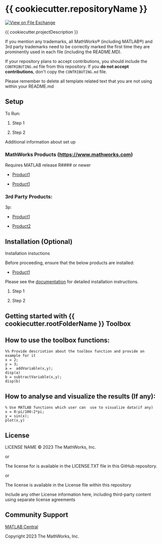 # {{ cookiecutter.repositoryName }} 

<!-- This is the "Title of the contribution" that was approved during the Community Contribution Review Process -->  

 
 

[![View <File Exchange Title> on File Exchange](https://www.mathworks.com/matlabcentral/images/matlab-file-exchange.svg)](https://www.mathworks.com/matlabcentral/fileexchange/####-file-exchange-title)   

<!-- Add this icon to the README if this repo also appears on File Exchange via the "Connect to GitHub" feature -->  

 
{{ cookiecutter.projectDescription }}

<!--- If your project includes a visualation or any images or an App please include a screenshot in this README ---> 

 
 

If you mention any trademarks, all MathWorks&reg; (including MATLAB&reg;)  and 3rd party trademarks need to be correctly marked the first time they are prominently used in each file (including the README.MD).   

<!--- Markdown supports the following HTML entities: © - &copy;  ® - &reg;  ™ - &trade; 

More information about Trademarks can be found internally within the Checklist for Community Contributions and Supportfiles Confluence page---> 

 
 

If your repository plans to accept contributions, you should include the `CONTRIBUTING.md` file from this repository.  If you **do not accept contributions**, don't copy the `CONTRIBUTING.md` file. 

 
 

Please remember to delete all template related text that you are not using within your README.md 

 
 

<!--- Please remember to delete all template related text that you are not using within your README.md --->  

 
 

## Setup  

To Run: 

1. Step 1 

2. Step 2 

 
 

Additional information about set up 

 
 

### MathWorks Products (https://www.mathworks.com) 

 
 

Requires MATLAB release R#### or newer 

- [Product1](https://url-to-product1) 

- [Product1](https://url-to-product1) 

 
 

### 3rd Party Products: 

3p: 

- [Product1](https://url-to-product1) 

- [Product2](https://url-to-product2) 

 
 

## Installation (Optional) 

Installation instuctions 

 
 

Before proceeding, ensure that the below products are installed:   

* [Product1](https://url-to-product1)  

 
 

Please see the [documentation](Documentation/Installation.md) for detailed installation instructions.  

<!--- Make sure you have a Installation.md document in the Documentation folder if you are to follow this formatting.  You can choose your own folder formatting if you prefer ---> 

 
 

1. Step 1 

2. Step 2 


## Getting started with {{ cookiecutter.rootFolderName }} Toolbox

## How to use the toolbox functions:

```matlab:Code
%% Provide descriotion about the toolbox function and provide an example for it
x = 2;
y = 3;
a =  addVariable(x,y);
disp(a)
b = subtractVariable(x,y);
disp(b)
```

## How to analyse and visualize the results (If any):

```matlab:Code
% Use MATLAB functions which user can  use to visualize data(if any)
x = 0:pi/100:2*pi;
y = sin(x);
plot(x,y)
```


## License 

<!--- Make sure you have a License.txt within your Repo ---> 

LICENSE NAME © 2023 The MathWorks, Inc. 

 
 

or 

 
 

The license for <insert repo name> is available in the LICENSE.TXT file in this GitHub repository. 

 
 

or 

 
 

The license is available in the License file within this repository 

 
 

Include any other License information here, including third-party content using separate license agreements  

 
 

## Community Support 

[MATLAB Central](https://www.mathworks.com/matlabcentral) 

 
 

Copyright 2023 The MathWorks, Inc. 

 
 

<!--- Do not forget to the add the SECURITY.md to this repo ---> 

<!--- Add Topics #Topics to your Repo such as #MATLAB  ---> 

 
 

<!--- This is my comment ---> 

 
 

<!-- Include any Trademarks if this is the first time mentioning trademarked products (For Example:  MATLAB&reg; Simulink&reg; Trademark&trade; Simulink Test&#8482;) -->  
